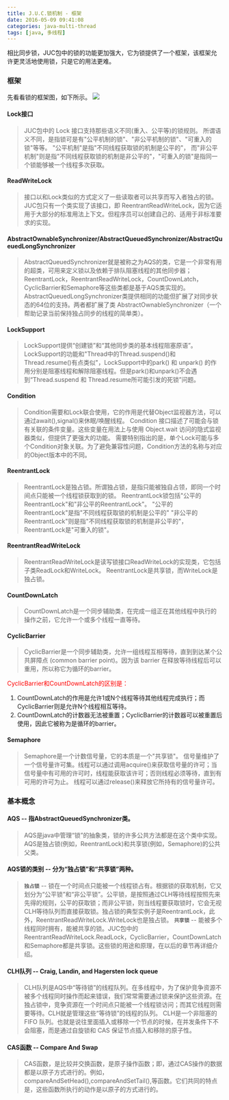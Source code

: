 ```yaml
---
title: J.U.C.锁机制 - 框架
date: 2016-05-09 09:41:08
categories: java-multi-thread
tags: [java, 多线程]
---
```

相比同步锁，JUC包中的锁的功能更加强大，它为锁提供了一个框架，该框架允许更灵活地使用锁，只是它的用法更难。

<!-- more -->

### 框架
先看看锁的框架图，如下所示。
![](http://static.tmaczhao.cn/images/5eff15dd9676dc6ddffbf6ed3fa972c5.jpg)
#### Lock接口
>JUC包中的 Lock 接口支持那些语义不同(重入、公平等)的锁规则。
所谓语义不同，是指锁可是有"公平机制的锁"、"非公平机制的锁"、"可重入的锁"等等。
"公平机制"是指"不同线程获取锁的机制是公平的"，
而"非公平机制"则是指"不同线程获取锁的机制是非公平的"，"可重入的锁"是指同一个锁能够被一个线程多次获取。

#### ReadWriteLock
>接口以和Lock类似的方式定义了一些读取者可以共享而写入者独占的锁。JUC包只有一个类实现了该接口，即 ReentrantReadWriteLock，因为它适用于大部分的标准用法上下文。但程序员可以创建自己的、适用于非标准要求的实现。

#### AbstractOwnableSynchronizer/AbstractQueuedSynchronizer/AbstractQueuedLongSynchronizer
>AbstractQueuedSynchronizer就是被称之为AQS的类，它是一个非常有用的超类，可用来定义锁以及依赖于排队阻塞线程的其他同步器；
ReentrantLock，ReentrantReadWriteLock，CountDownLatch，CyclicBarrier和Semaphore等这些类都是基于AQS类实现的。
AbstractQueuedLongSynchronizer类提供相同的功能但扩展了对同步状态的64位的支持。两者都扩展了类 AbstractOwnableSynchronizer（一个帮助记录当前保持独占同步的线程的简单类）。

#### LockSupport
>LockSupport提供“创建锁”和“其他同步类的基本线程阻塞原语”。
>LockSupport的功能和"Thread中的Thread.suspend()和Thread.resume()有点类似"，LockSupport中的park() 和 unpark() 的作用分别是阻塞线程和解除阻塞线程。但是park()和unpark()不会遇到“Thread.suspend 和 Thread.resume所可能引发的死锁”问题。

#### Condition
>Condition需要和Lock联合使用，它的作用是代替Object监视器方法，可以通过await(),signal()来休眠/唤醒线程。
Condition 接口描述了可能会与锁有关联的条件变量。这些变量在用法上与使用 Object.wait 访问的隐式监视器类似，但提供了更强大的功能。
需要特别指出的是，单个Lock可能与多个Condition对象关联。为了避免兼容性问题，Condition方法的名称与对应的Object版本中的不同。

#### ReentrantLock
>ReentrantLock是独占锁。所谓独占锁，是指只能被独自占领，即同一个时间点只能被一个线程锁获取到的锁。
ReentrantLock锁包括"公平的ReentrantLock"和"非公平的ReentrantLock"。
"公平的ReentrantLock"是指"不同线程获取锁的机制是公平的"
"非公平的ReentrantLock"则是指"不同线程获取锁的机制是非公平的"，ReentrantLock是"可重入的锁"。

#### ReentrantReadWriteLock
>ReentrantReadWriteLock是读写锁接口ReadWriteLock的实现类，它包括子类ReadLock和WriteLock。
ReentrantLock是共享锁，而WriteLock是独占锁。

#### CountDownLatch
>CountDownLatch是一个同步辅助类，在完成一组正在其他线程中执行的操作之前，它允许一个或多个线程一直等待。

#### CyclicBarrier
>CyclicBarrier是一个同步辅助类，允许一组线程互相等待，直到到达某个公共屏障点 (common barrier point)。因为该 barrier 在释放等待线程后可以重用，所以称它为循环的barrier。

<font color="red">CyclicBarrier和CountDownLatch的区别是：</font>
1. CountDownLatch的作用是允许1或N个线程等待其他线程完成执行；而CyclicBarrier则是允许N个线程相互等待。
2. CountDownLatch的计数器无法被重置；CyclicBarrier的计数器可以被重置后使用，因此它被称为是循环的barrier。

#### Semaphore
>Semaphore是一个计数信号量，它的本质是一个"共享锁"。
>信号量维护了一个信号量许可集。线程可以通过调用acquire()来获取信号量的许可；当信号量中有可用的许可时，线程能获取该许可；否则线程必须等待，直到有可用的许可为止。 线程可以通过release()来释放它所持有的信号量许可。


### 基本概念
#### AQS -- 指AbstractQueuedSynchronizer类。
>AQS是java中管理“锁”的抽象类，锁的许多公共方法都是在这个类中实现。AQS是独占锁(例如，ReentrantLock)和共享锁(例如，Semaphore)的公共父类。

#### AQS锁的类别 -- 分为“独占锁”和“共享锁”两种。
>**`独占锁`** -- 锁在一个时间点只能被一个线程锁占有。根据锁的获取机制，它又划分为“公平锁”和“非公平锁”。公平锁，是按照通过CLH等待线程按照先来先得的规则，公平的获取锁；而非公平锁，则当线程要获取锁时，它会无视CLH等待队列而直接获取锁。独占锁的典型实例子是ReentrantLock，此外，ReentrantReadWriteLock.WriteLock也是独占锁。
>**`共享锁`** -- 能被多个线程同时拥有，能被共享的锁。JUC包中的ReentrantReadWriteLock.ReadLock，CyclicBarrier，CountDownLatch和Semaphore都是共享锁。这些锁的用途和原理，在以后的章节再详细介绍。

#### CLH队列 -- Craig, Landin, and Hagersten lock queue
>CLH队列是AQS中“等待锁”的线程队列。在多线程中，为了保护竞争资源不被多个线程同时操作而起来错误，我们常常需要通过锁来保护这些资源。在独占锁中，竞争资源在一个时间点只能被一个线程锁访问；而其它线程则需要等待。CLH就是管理这些“等待锁”的线程的队列。
>CLH是一个非阻塞的 FIFO 队列。也就是说往里面插入或移除一个节点的时候，在并发条件下不会阻塞，而是通过自旋锁和 CAS 保证节点插入和移除的原子性。

#### CAS函数 -- Compare And Swap
>CAS函数，是比较并交换函数，是原子操作函数；即，通过CAS操作的数据都是以原子方式进行的。例如，compareAndSetHead(),compareAndSetTail(),等函数。它们共同的特点是，这些函数所执行的动作是以原子的方式进行的。




